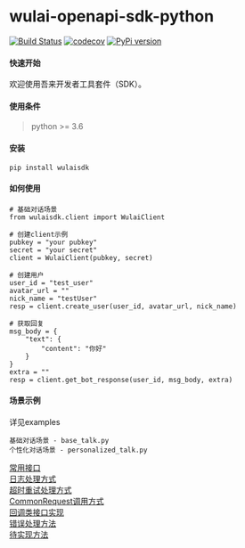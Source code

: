 # wulai-openapi-sdk-python
[![Build Status](https://travis-ci.org/laiye-ai/wulai-openapi-sdk-python.svg?branch=master)](https://travis-ci.org/laiye-ai/wulai-openapi-sdk-python)
[![codecov](https://codecov.io/gh/laiye-ai/wulai-openapi-sdk-python/branch/master/graph/badge.svg)](https://codecov.io/gh/laiye-ai/wulai-openapi-sdk-python)
[![PyPi version](https://pypip.in/v/wulaisdk/badge.png)](https://crate.io/packages/$REPO/)


#### 快速开始
欢迎使用吾来开发者工具套件（SDK）。


#### 使用条件
> python >= 3.6


#### 安装
`pip install wulaisdk`


#### 如何使用
```
# 基础对话场景
from wulaisdk.client import WulaiClient

# 创建client示例
pubkey = "your pubkey"
secret = "your secret"
client = WulaiClient(pubkey, secret)

# 创建用户
user_id = "test_user"
avatar_url = ""
nick_name = "testUser"
resp = client.create_user(user_id, avatar_url, nick_name)

# 获取回复
msg_body = {
    "text": {
        "content": "你好"
    }
}
extra = ""
resp = client.get_bot_response(user_id, msg_body, extra)
```

#### 场景示例
详见examples
```
基础对话场景 - base_talk.py
个性化对话场景 - personalized_talk.py
```

[常用接口](https://github.com/laiye-ai/wulai-openapi-sdk-python/blob/master/docs/API.md)  
[日志处理方式](https://github.com/laiye-ai/wulai-openapi-sdk-python/blob/master/docs/LOG.md)  
[超时重试处理方式](https://github.com/laiye-ai/wulai-openapi-sdk-python/blob/master/docs/TIMEOUT.md)   
[CommonRequest调用方式](https://github.com/laiye-ai/wulai-openapi-sdk-python/blob/master/docs/COMMON.md)    
[回调类接口实现](https://github.com/laiye-ai/wulai-openapi-sdk-python/blob/master/docs/CALLBACK.md)  
[错误处理方法](https://github.com/laiye-ai/wulai-openapi-sdk-python/blob/master/docs/ERROR.md)  
[待实现方法](https://github.com/laiye-ai/wulai-openapi-sdk-python/blob/master/docs/TODO.md)  
